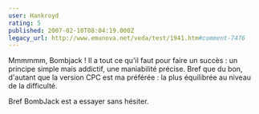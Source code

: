 ```yaml
---
user: Hankroyd
rating: 5
published: 2007-02-10T08:04:19.000Z
legacy_url: http://www.emunova.net/veda/test/1941.htm#comment-7476
---
```

Mmmmmm, Bombjack !
Il a tout ce qu'il faut pour faire un succès : un principe simple mais addictif, une maniabilité précise.
Bref que du bon, d'autant que la version CPC est ma préférée : la plus équilibrée au niveau de la difficulté.

Bref BombJack est a essayer sans hésiter.